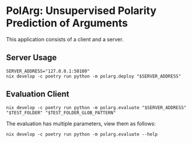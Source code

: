 # PolArg: Unsupervised Polarity Prediction of Arguments

This application consists of a client and a server.

## Server Usage

```shell
SERVER_ADDRESS="127.0.0.1:50100"
nix develop -c poetry run python -m polarg.deploy "$SERVER_ADDRESS"
```

## Evaluation Client

```shell
nix develop -c poetry run python -m polarg.evaluate "$SERVER_ADDRESS" "$TEST_FOLDER" "$TEST_FOLDER_GLOB_PATTERN"
```

The evaluation has multiple parameters, view them as follows:

```shell
nix develop -c poetry run python -m polarg.evaluate --help
```
